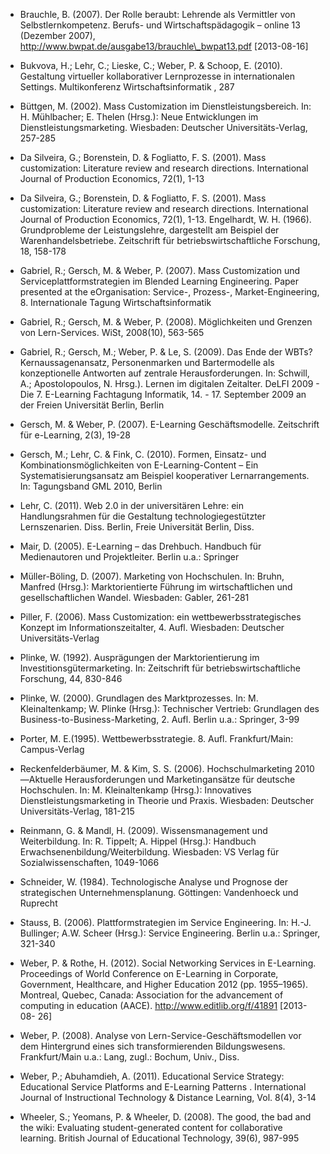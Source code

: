 <!-- filename: 99_Literatur.md -->
<!-- title: Literatur -->

- Brauchle, B. (2007). Der Rolle beraubt: Lehrende als Vermittler von Selbstlernkompetenz. Berufs- und Wirtschaftspädagogik – online 13 (Dezember 2007), http://www.bwpat.de/ausgabe13/brauchle\_bwpat13.pdf \[2013-08-16]

- Bukvova, H.; Lehr, C.; Lieske, C.; Weber, P. &amp; Schoop, E. (2010). Gestaltung virtueller kollaborativer Lernprozesse in internationalen Settings. Multikonferenz Wirtschaftsinformatik , 287

- Büttgen, M. (2002). Mass Customization im Dienstleistungsbereich. In: H. Mühlbacher; E. Thelen (Hrsg.): Neue Entwicklungen im Dienstleistungsmarketing. Wiesbaden: Deutscher Universitäts-Verlag, 257-285

- Da Silveira, G.; Borenstein, D. &amp; Fogliatto, F. S. (2001). Mass customization: Literature review and research directions. International Journal of Production Economics, 72(1), 1-13

- Da Silveira, G.; Borenstein, D. &amp; Fogliatto, F. S. (2001). Mass customization: Literature review and research directions. International Journal of Production Economics, 72(1), 1-13. Engelhardt, W. H. (1966). Grundprobleme der Leistungslehre, dargestellt am Beispiel der Warenhandelsbetriebe. Zeitschrift für betriebswirtschaftliche Forschung, 18, 158-178

- Gabriel, R.; Gersch, M. &amp; Weber, P. (2007). Mass Customization und Serviceplattformstrategien im Blended Learning Engineering. Paper presented at the eOrganisation: Service-, Prozess-, Market-Engineering, 8. Internationale Tagung Wirtschaftsinformatik

- Gabriel, R.; Gersch, M. &amp; Weber, P. (2008). Möglichkeiten und Grenzen von Lern-Services. WiSt, 2008(10), 563-565

- Gabriel, R.; Gersch, M.; Weber, P. &amp; Le, S. (2009). Das Ende der WBTs? Kernaussagenansatz, Personenmarken und Bartermodelle als konzeptionelle Antworten auf zentrale Herausforderungen. In: Schwill, A.; Apostolopoulos, N. Hrsg.). Lernen im digitalen Zeitalter. DeLFI 2009 - Die 7. E-Learning Fachtagung Informatik, 14. - 17. September 2009 an der Freien Universität Berlin, Berlin

- Gersch, M. &amp; Weber, P. (2007). E-Learning Geschäftsmodelle. Zeitschrift für e-Learning, 2(3), 19-28

- Gersch, M.; Lehr, C. &amp; Fink, C. (2010). Formen, Einsatz- und Kombinationsmöglichkeiten von E-Learning-Content – Ein Systematisierungsansatz am Beispiel kooperativer Lernarrangements. In: Tagungsband GML 2010, Berlin

- Lehr, C. (2011). Web 2.0 in der universitären Lehre: ein Handlungsrahmen für die Gestaltung technologiegestützter Lernszenarien. Diss. Berlin, Freie Universität Berlin, Diss.

- Mair, D. (2005). E-Learning – das Drehbuch. Handbuch für Medienautoren und Projektleiter. Berlin u.a.: Springer

- Müller-Böling, D. (2007). Marketing von Hochschulen. In: Bruhn, Manfred (Hrsg.): Marktorientierte Führung im wirtschaftlichen und gesellschaftlichen Wandel. Wiesbaden: Gabler, 261-281

- Piller, F. (2006). Mass Customization: ein wettbewerbsstrategisches Konzept im Informationszeitalter, 4. Aufl. Wiesbaden: Deutscher Universitäts-Verlag

- Plinke, W. (1992). Ausprägungen der Marktorientierung im Investitionsgütermarketing. In: Zeitschrift für betriebswirtschaftliche Forschung, 44, 830-846

- Plinke, W. (2000). Grundlagen des Marktprozesses. In: M. Kleinaltenkamp; W. Plinke (Hrsg.): Technischer Vertrieb: Grundlagen des Business-to-Business-Marketing, 2. Aufl. Berlin u.a.: Springer, 3-99

- Porter, M. E.(1995). Wettbewerbsstrategie. 8. Aufl. Frankfurt/Main: Campus-Verlag

- Reckenfelderbäumer, M. &amp; Kim, S. S. (2006). Hochschulmarketing 2010—Aktuelle Herausforderungen und Marketingansätze für deutsche Hochschulen. In: M. Kleinaltenkamp (Hrsg.): Innovatives Dienstleistungsmarketing in Theorie und Praxis. Wiesbaden: Deutscher Universitäts-Verlag, 181-215

- Reinmann, G. &amp; Mandl, H. (2009). Wissensmanagement und Weiterbildung. In: R. Tippelt; A. Hippel (Hrsg.): Handbuch Erwachsenenbildung/Weiterbildung. Wiesbaden: VS Verlag für Sozialwissenschaften, 1049-1066

- Schneider, W. (1984). Technologische Analyse und Prognose der strategischen Unternehmensplanung. Göttingen: Vandenhoeck und Ruprecht

- Stauss, B. (2006). Plattformstrategien im Service Engineering. In: H.-J. Bullinger; A.W. Scheer (Hrsg.): Service Engineering. Berlin u.a.: Springer, 321-340

- Weber, P. &amp; Rothe, H. (2012). Social Networking Services in E-Learning. Proceedings of World Conference on E-Learning in Corporate, Government, Healthcare, and Higher Education 2012 (pp. 1955–1965). Montreal, Quebec, Canada: Association for the advancement of computing in education (AACE). http://www.editlib.org/f/41891 \[2013-08- 26]

- Weber, P. (2008). Analyse von Lern-Service-Geschäftsmodellen vor dem Hintergrund eines sich transformierenden Bildungswesens. Frankfurt/Main u.a.: Lang, zugl.: Bochum, Univ., Diss.

- Weber, P.; Abuhamdieh, A. (2011). Educational Service Strategy: Educational Service Platforms and E-Learning Patterns . International Journal of Instructional Technology &amp; Distance Learning, Vol. 8(4), 3-14

- Wheeler, S.; Yeomans, P. &amp; Wheeler, D. (2008). The good, the bad and the wiki: Evaluating student-generated content for collaborative learning. British Journal of Educational Technology, 39(6), 987-995
